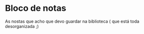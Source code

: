 # Bloco de notas
As nostas que acho que devo guardar na biblioteca ( que está toda desorganizada ;)
